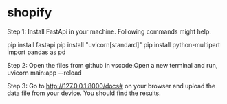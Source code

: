 # shopify
Step 1:
Install FastApi in your machine. Following commands might help.

pip install fastapi
pip install "uvicorn[standard]"
pip install python-multipart
import pandas as pd

Step 2:
Open the files from github in vscode.Open a new terminal and run, 
uvicorn main:app --reload

Step 3:
Go to http://127.0.0.1:8000/docs# on your browser and upload the data file from your device.
You should find the results.

